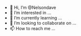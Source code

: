 - 👋 Hi, I’m @Nelsondave
- 👀 I’m interested in ...
- 🌱 I’m currently learning ...
- 💞️ I’m looking to collaborate on ...
- 📫 How to reach me ...

<!---
Nelsondave/Nelsondave is a ✨ special ✨ repository because its `README.md` (this file) appears on your GitHub profile.
You can click the Preview link to take a look at your changes.
--->
